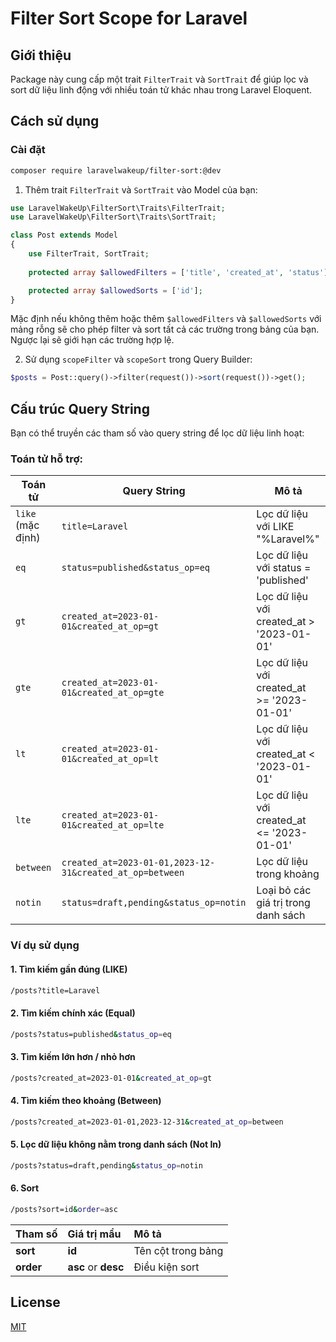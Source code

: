 # Filter Sort Scope for Laravel

## Giới thiệu
Package này cung cấp một trait `FilterTrait` và `SortTrait` để giúp lọc và sort dữ liệu linh động với nhiều toán tử khác nhau trong Laravel Eloquent.

## Cách sử dụng
### Cài đặt

```bash
composer require laravelwakeup/filter-sort:@dev
```

1. Thêm trait `FilterTrait` và `SortTrait` vào Model của bạn:
```php
use LaravelWakeUp\FilterSort\Traits\FilterTrait;
use LaravelWakeUp\FilterSort\Traits\SortTrait;

class Post extends Model
{
    use FilterTrait, SortTrait;
    
    protected array $allowedFilters = ['title', 'created_at', 'status'];

    protected array $allowedSorts = ['id'];
}
```
Mặc định nếu không thêm hoặc thêm `$allowedFilters` và `$allowedSorts` với mảng rỗng sẽ cho phép filter và sort tất cả các trường trong bảng của bạn. Ngược lại sẽ giới hạn các trường hợp lệ.

2. Sử dụng `scopeFilter` và `scopeSort` trong Query Builder:
```php
$posts = Post::query()->filter(request())->sort(request())->get();
```

## Cấu trúc Query String
Bạn có thể truyền các tham số vào query string để lọc dữ liệu linh hoạt:

### Toán tử hỗ trợ:
| Toán tử | Query String | Mô tả |
|---------|-------------|--------|
| `like` (mặc định) | `title=Laravel` | Lọc dữ liệu với LIKE "%Laravel%" |
| `eq`  | `status=published&status_op=eq` | Lọc dữ liệu với status = 'published' |
| `gt`  | `created_at=2023-01-01&created_at_op=gt` | Lọc dữ liệu với created_at > '2023-01-01' |
| `gte` | `created_at=2023-01-01&created_at_op=gte` | Lọc dữ liệu với created_at >= '2023-01-01' |
| `lt`  | `created_at=2023-01-01&created_at_op=lt` | Lọc dữ liệu với created_at < '2023-01-01' |
| `lte` | `created_at=2023-01-01&created_at_op=lte` | Lọc dữ liệu với created_at <= '2023-01-01' |
| `between` | `created_at=2023-01-01,2023-12-31&created_at_op=between` | Lọc dữ liệu trong khoảng |
| `notin` | `status=draft,pending&status_op=notin` | Loại bỏ các giá trị trong danh sách |

### Ví dụ sử dụng
#### 1. Tìm kiếm gần đúng (LIKE)
```sh
/posts?title=Laravel
```
#### 2. Tìm kiếm chính xác (Equal)
```sh
/posts?status=published&status_op=eq
```
#### 3. Tìm kiếm lớn hơn / nhỏ hơn
```sh
/posts?created_at=2023-01-01&created_at_op=gt
```
#### 4. Tìm kiếm theo khoảng (Between)
```sh
/posts?created_at=2023-01-01,2023-12-31&created_at_op=between
```
#### 5. Lọc dữ liệu không nằm trong danh sách (Not In)
```sh
/posts?status=draft,pending&status_op=notin
```
#### 6. Sort
```sh
/posts?sort=id&order=asc
```
| Tham số | Giá trị mẩu    | Mô tả  |
| :-------- | :------- | :-------------------------------- |
| **sort**      | **id** | Tên cột trong bảng |
| **order**      | **asc** or **desc** | Điều kiện sort |




## License

[MIT](https://choosealicense.com/licenses/mit/)

